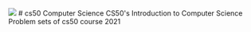 <img src="https://drive.google.com/file/d/1QrxG5187lOg8j9VflUnRUXrZ_nUiPX5K/view?usp=sharing">
# cs50 Computer Science
CS50's Introduction to Computer Science
</br>
Problem sets of cs50 course 2021
